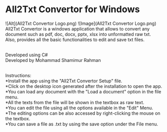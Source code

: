 # All2Txt Convertor for Windows
![Alt](All2Txt Convertor Logo.png)
![Image](All2Txt Convertor Logo.png)
All2Txt Convertor is a windows application that allows to convert any document such as pdf, doc, docx, pptx, xlsx into unformatted raw txt.<br>
Also, provides all the basic functionalities to edit and save txt files.<br><br>

Developed using C#<br>
Developed by Mohammad Shamimur Rahman<br><br>

Instructions:<br>
*Install the app using the "All2Txt Convertor Setup" file.<br>
*Click on the desktop icon generated after the installation to open the app.<br>
*You can load any document with the "Load a document" option in the file menu.<br>
*All the texts from the file will be shown in the textbox as raw text.<br>
*You can edit the file using all the options available in the "Edit" Menu.<br>
*The editing options can be also accessed by right-clicking the mouse on the textbox.<br>
*You can save a file as .txt by using the save option under the File menu.<br>
